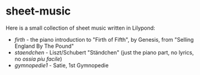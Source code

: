 # sheet-music

Here is a small collection of sheet music written in Lilypond:

* *firth* - the piano introduction to "Firth of Fifth", by Genesis, from "Selling England By The Pound"
* *staendchen* - Liszt/Schubert "Ständchen" (just the piano part, no lyrics, no *ossia piu facile*)
* *gymnopedie1* - Satie, 1st Gymnopedie
